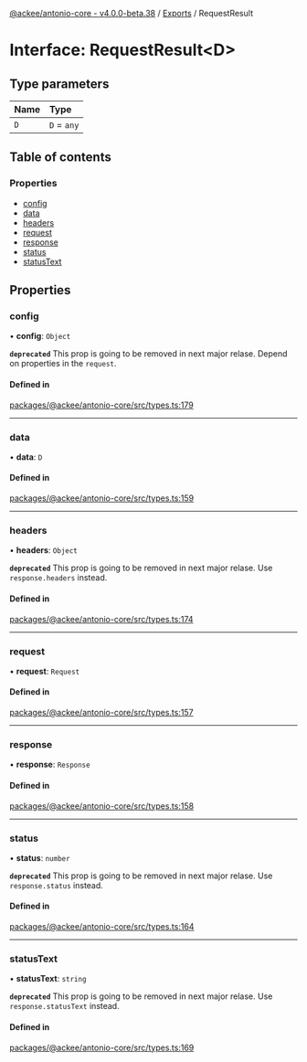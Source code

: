 [@ackee/antonio-core - v4.0.0-beta.38](../README.md) / [Exports](../modules.md) / RequestResult

# Interface: RequestResult<D\>

## Type parameters

| Name | Type        |
| :--- | :---------- |
| `D`  | `D` = `any` |

## Table of contents

### Properties

-   [config](requestresult.md#config)
-   [data](requestresult.md#data)
-   [headers](requestresult.md#headers)
-   [request](requestresult.md#request)
-   [response](requestresult.md#response)
-   [status](requestresult.md#status)
-   [statusText](requestresult.md#statustext)

## Properties

### config

• **config**: `Object`

**`deprecated`** This prop is going to be removed in next major relase. Depend on properties in the `request`.

#### Defined in

[packages/@ackee/antonio-core/src/types.ts:179](https://github.com/AckeeCZ/antonio/blob/8bc697c/packages/@ackee/antonio-core/src/types.ts#L179)

---

### data

• **data**: `D`

#### Defined in

[packages/@ackee/antonio-core/src/types.ts:159](https://github.com/AckeeCZ/antonio/blob/8bc697c/packages/@ackee/antonio-core/src/types.ts#L159)

---

### headers

• **headers**: `Object`

**`deprecated`** This prop is going to be removed in next major relase. Use `response.headers` instead.

#### Defined in

[packages/@ackee/antonio-core/src/types.ts:174](https://github.com/AckeeCZ/antonio/blob/8bc697c/packages/@ackee/antonio-core/src/types.ts#L174)

---

### request

• **request**: `Request`

#### Defined in

[packages/@ackee/antonio-core/src/types.ts:157](https://github.com/AckeeCZ/antonio/blob/8bc697c/packages/@ackee/antonio-core/src/types.ts#L157)

---

### response

• **response**: `Response`

#### Defined in

[packages/@ackee/antonio-core/src/types.ts:158](https://github.com/AckeeCZ/antonio/blob/8bc697c/packages/@ackee/antonio-core/src/types.ts#L158)

---

### status

• **status**: `number`

**`deprecated`** This prop is going to be removed in next major relase. Use `response.status` instead.

#### Defined in

[packages/@ackee/antonio-core/src/types.ts:164](https://github.com/AckeeCZ/antonio/blob/8bc697c/packages/@ackee/antonio-core/src/types.ts#L164)

---

### statusText

• **statusText**: `string`

**`deprecated`** This prop is going to be removed in next major relase. Use `response.statusText` instead.

#### Defined in

[packages/@ackee/antonio-core/src/types.ts:169](https://github.com/AckeeCZ/antonio/blob/8bc697c/packages/@ackee/antonio-core/src/types.ts#L169)
